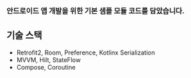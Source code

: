 ### 안드로이드 앱 개발을 위한 기본 샘플 모듈 코드를 담았습니다.

## 기술 스택 
 - Retrofit2, Room, Preference, Kotlinx Serialization
 - MVVM, Hilt, StateFlow
 - Compose, Coroutine
